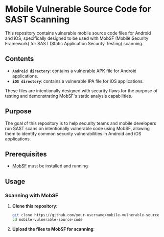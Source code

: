 # Mobile Vulnerable Source Code for SAST Scanning

This repository contains vulnerable mobile source code files for Android and iOS, specifically designed to be used with MobSF (Mobile Security Framework) for SAST (Static Application Security Testing) scanning.

## Contents

- **`Android directory`**: contains a vulnerable APK file for Android applications.
- **`iOS directory`**: contains a vulnerable IPA file for iOS applications.

These files are intentionally designed with security flaws for the purpose of testing and demonstrating MobSF's static analysis capabilities.

## Purpose

The goal of this repository is to help security teams and mobile developers run SAST scans on intentionally vulnerable code using MobSF, allowing them to identify common security vulnerabilities in Android and iOS applications.

## Prerequisites

- [MobSF](https://github.com/MobSF/Mobile-Security-Framework-MobSF) must be installed and running 

## Usage

### Scanning with MobSF

1. **Clone this repository**:

   ```bash
   git clone https://github.com/your-username/mobile-vulnerable-source-code.git
   cd mobile-vulnerable-source-code

2. **Upload the files to MobSF for scanning**:
